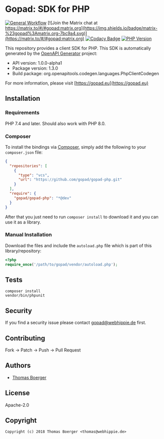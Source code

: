# Gopad: SDK for PHP

[![General Workflow](https://github.com/gopad/gopad-php/actions/workflows/general.yml/badge.svg)](https://github.com/gopad/gopad-php/actions/workflows/general.yml) [![Join the Matrix chat at https://matrix.to/#/#gopad:matrix.org](https://img.shields.io/badge/matrix-%23gopad%3Amatrix.org-7bc9a4.svg)](https://matrix.to/#/#gopad:matrix.org) [![Codacy Badge](https://app.codacy.com/project/badge/Grade/35b2dc9119fe46f29cc53725ca5bf90b)](https://app.codacy.com/gh/gopad/gopad-php/dashboard?utm_source=gh&utm_medium=referral&utm_content=&utm_campaign=Badge_grade) [![PHP Version](https://badge.fury.io/ph/gopad%2Fgopad.svg)](https://badge.fury.io/ph/gopad%2Fgopad)

This repository provides a client SDK for PHP. This SDK is automatically
generated by the [OpenAPI Generator][generator] project:

-   API version: 1.0.0-alpha1
-   Package version: 1.3.0
-   Build package: org.openapitools.codegen.languages.PhpClientCodegen

For more information, please visit [https://gopad.eu](https://gopad.eu)

## Installation

### Requirements

PHP 7.4 and later.
Should also work with PHP 8.0.

### Composer

To install the bindings via [Composer][composer], simply add the following to
your `composer.json` file:

```json
{
  "repositories": [
    {
      "type": "vcs",
      "url": "https://github.com/gopad/gopad-php.git"
    }
  ],
  "require": {
    "gopad/gopad-php": "*@dev"
  }
}
```

After that you just need to run `composer install` to download it and you can
use it as a library.

### Manual Installation

Download the files and include the `autoload.php` file which is part of this
library/repository:

```php
<?php
require_once('/path/to/gopad/vendor/autoload.php');
```

## Tests

```console
composer install
vendor/bin/phpunit
```

## Security

If you find a security issue please contact
[gopad@webhippie.de](mailto:gopad@webhippie.de) first.

## Contributing

Fork -> Patch -> Push -> Pull Request

## Authors

-   [Thomas Boerger](https://github.com/tboerger)

## License

Apache-2.0

## Copyright

```console
Copyright (c) 2018 Thomas Boerger <thomas@webhippie.de>
```

[generator]: https://openapi-generator.tech
[composer]: https://getcomposer.org/
